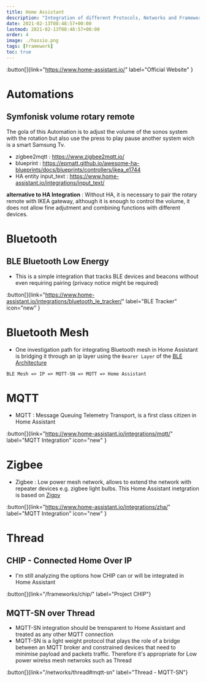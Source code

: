 ```yaml
---
title: Home Assistant
description: "Integration of different Protocols, Networks and Frameworks in Home assistant"
date: 2021-02-13T08:48:57+00:00
lastmod: 2021-02-13T08:48:57+00:00
order: 4
image: ./hassio.png
tags: [Framework]
toc: true
---
```


:button[]{link="https://www.home-assistant.io/" label="Official Website" }

# Automations
## Symfonisk volume rotary remote
The gola of this Automation is to adjust the volume of the sonos system with the rotation but also use the press to play pause another system wich is a smart Samsung Tv.
- zigbee2mqtt : https://www.zigbee2mqtt.io/
- blueprint : https://epmatt.github.io/awesome-ha-blueprints/docs/blueprints/controllers/ikea_e1744
- HA entity input_text : https://www.home-assistant.io/integrations/input_text/

**alternative to HA Integration** : Without HA, it is necessary to pair the rotary remote with IKEA gateway, although it is enough to control the volume, it does not allow fine adjutment and combining functions with different devices.
# Bluetooth
## BLE Bluetooth Low Energy

* This is a simple integration that tracks BLE devices and beacons without even requiring pairing (privacy notice might be required)

:button[]{link="https://www.home-assistant.io/integrations/bluetooth_le_tracker/" label="BLE Tracker" icon="new" }

# Bluetooth Mesh
* One investigation path for integrating Bluetooth mesh in Home Assistant is bridging it through an ip layer using the `Bearer Layer` of the [BLE Architecture](https://en.wikipedia.org/wiki/Bluetooth_mesh_networking#Architecture)

`BLE Mesh => IP => MQTT-SN => MQTT => Home Assistant`

# MQTT

* MQTT : Message Queuing Telemetry Transport, is a first class citizen in Home Assistant

:button[]{link="https://www.home-assistant.io/integrations/mqtt/" label="MQTT Integration" icon="new" }

# Zigbee

* Zigbee : Low power mesh network, allows to extend the network with repeater devices e.g. zigbee light bulbs. This Home Assistant inetgration is based on [Zigpy](https://github.com/zigpy/zigpy)

:button[]{link="https://www.home-assistant.io/integrations/zha/" label="MQTT Integration" icon="new" }

# Thread
## CHIP - Connected Home Over IP

* I'm still analyzing the options how CHIP can or will be integrated in Home Assistant

:button[]{link="/frameworks/chip/" label="Project CHIP"}

## MQTT-SN over Thread
* MQTT-SN integration should be trensparent to Home Assistant and treated as any other MQTT connection
* MQTT-SN is a light weight protocol that plays the role of a bridge between an MQTT broker and constrained devices that need to minimise payload and packets traffic. Therefore it's appropriate for Low power wirelss mesh netwroks such as Thread

:button[]{link="/networks/thread#mqtt-sn" label="Thread - MQTT-SN"}
